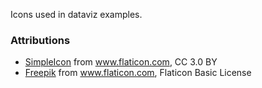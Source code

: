 Icons used in dataviz examples.

### Attributions

- [SimpleIcon](https://www.flaticon.com/authors/simpleicon) from www.flaticon.com, CC 3.0 BY
- [Freepik](https://www.flaticon.com/authors/Freepik) from www.flaticon.com, Flaticon Basic License 
